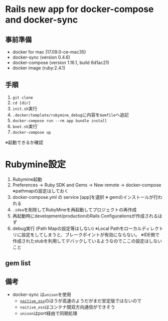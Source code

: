 # Rails new app for docker-compose and docker-sync

## 事前準備
- docker for mac (17.09.0-ce-mac35)
- docker-sync (version 0.4.6)
- docker-compose (version 1.16.1, build 6d1ac21)
- docker image (ruby:2.4.1)


## 手順

1. `git clone`
2. `cd [dir]`
3. `init.sh`実行
4. `.docker/template/rubymine_debug`に内容を`Gemfile`へ追記
5. `docker-compose run --rm app bundle install`
5. `boot.sh`実行`
6. `docker-compose up`

※起動できるか確認


# Rubymine設定
1. Rubymine起動
2. Preferences -> Ruby SDK and Gems -> New remote ->  docker-compose 
※pathmapの設定はしておく
3. docker-compose.yml の service [app]を選択
※ gemのインストールが行われる
4. `.idea`を削除してRubyMineを再起動してプロジェクトの再作成
5. 再起動時にdevelopment/productionのRails Configurationsが作成されるはず
6. debug実行 (Path Mapの設定等はしない)
※Local Pathをローカルディレクトリに設定をしてしまうと、ブレークポイントが有効にならない。
※IDE側で作成されたstubを利用してデバックしているようなのでここの設定はしないこと

## gem list


## 備考
- docker-sync は`unison`を使用
    - [`naitive_osx`](https://github.com/EugenMayer/docker-sync/wiki/8.1.-native_osx-sync-strategy-debugging-guide)のほうが高速のようだがまだ安定版ではないので 
    - `naitive_osx`はコンテナ間双方向通信ができそう
    - `unison`はport経由で同期処理
 


